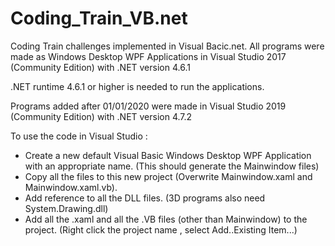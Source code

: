 # Coding_Train_VB.net
Coding Train challenges implemented in Visual Bacic.net. All programs were made as Windows Desktop WPF Applications in Visual Studio 2017 (Community Edition) with .NET version 4.6.1

.NET runtime 4.6.1 or higher is needed to run the applications.

Programs added after 01/01/2020 were made in Visual Studio 2019 (Community Edition) with .NET version 4.7.2

To use the code in Visual Studio : 
- Create a new default Visual Basic Windows Desktop WPF Application with an appropriate name. (This should generate the Mainwindow files)
- Copy all the files to this new project (Overwrite Mainwindow.xaml and Mainwindow.xaml.vb).
- Add reference to all the DLL files. (3D programs also need System.Drawing.dll)
- Add all the .xaml and all the .VB files (other than Mainwindow) to the project. (Right click the project name , select Add..Existing Item...)
